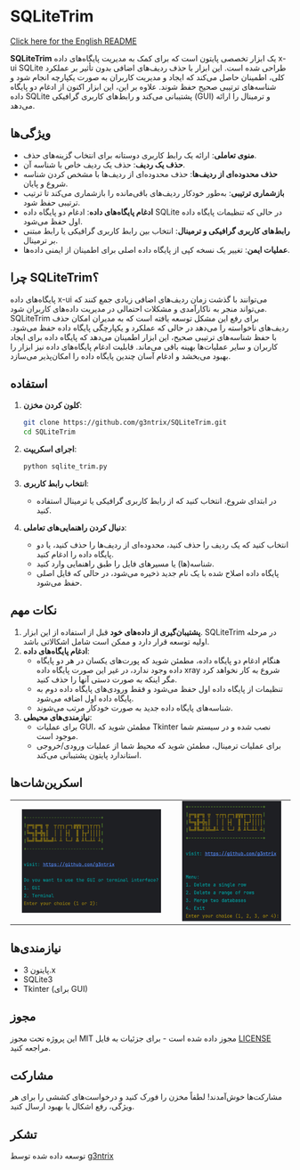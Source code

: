# SQLiteTrim

[Click here for the English README](README.md)

**SQLiteTrim** یک ابزار تخصصی پایتون است که برای کمک به مدیریت پایگاه‌های داده x-ui SQLite طراحی شده است. این ابزار با حذف ردیف‌های اضافی بدون تأثیر بر عملکرد کلی، اطمینان حاصل می‌کند که ایجاد و مدیریت کاربران به صورت یکپارچه انجام شود و شناسه‌های ترتیبی صحیح حفظ شوند. علاوه بر این، این ابزار اکنون از ادغام دو پایگاه داده SQLite پشتیبانی می‌کند و رابط‌های کاربری گرافیکی (GUI) و ترمینال را ارائه می‌دهد.

## ویژگی‌ها

- **منوی تعاملی**: ارائه یک رابط کاربری دوستانه برای انتخاب گزینه‌های حذف.
- **حذف یک ردیف**: حذف یک ردیف خاص با شناسه آن.
- **حذف محدوده‌ای از ردیف‌ها**: حذف محدوده‌ای از ردیف‌ها با مشخص کردن شناسه شروع و پایان.
- **بازشماری ترتیبی**: به‌طور خودکار ردیف‌های باقی‌مانده را بازشماری می‌کند تا ترتیب ترتیبی حفظ شود.
- **ادغام پایگاه‌های داده**: ادغام دو پایگاه داده SQLite در حالی که تنظیمات پایگاه داده اول حفظ می‌شود.
- **رابط‌های کاربری گرافیکی و ترمینال**: انتخاب بین رابط کاربری گرافیکی یا رابط مبتنی بر ترمینال.
- **عملیات ایمن**: تغییر یک نسخه کپی از پایگاه داده اصلی برای اطمینان از ایمنی داده‌ها.

## چرا SQLiteTrim؟

پایگاه‌های داده x-ui می‌توانند با گذشت زمان ردیف‌های اضافی زیادی جمع کنند که می‌تواند منجر به ناکارآمدی و مشکلات احتمالی در مدیریت داده‌های کاربران شود. SQLiteTrim برای رفع این مشکل توسعه یافته است که به مدیران امکان حذف ردیف‌های ناخواسته را می‌دهد در حالی که عملکرد و یکپارچگی پایگاه داده حفظ می‌شود. با حفظ شناسه‌های ترتیبی صحیح، این ابزار اطمینان می‌دهد که پایگاه داده برای ایجاد کاربران و سایر عملیات‌ها بهینه باقی می‌ماند. قابلیت ادغام پایگاه‌های داده نیز ابزار را بهبود می‌بخشد و ادغام آسان چندین پایگاه داده را امکان‌پذیر می‌سازد.

## استفاده

1. **کلون کردن مخزن**:
    ```sh
    git clone https://github.com/g3ntrix/SQLiteTrim.git
    cd SQLiteTrim
    ```

2. **اجرای اسکریپت**:
    ```sh
    python sqlite_trim.py
    ```

3. **انتخاب رابط کاربری**:
    - در ابتدای شروع، انتخاب کنید که از رابط کاربری گرافیکی یا ترمینال استفاده کنید.

4. **دنبال کردن راهنمایی‌های تعاملی**:
    - انتخاب کنید که یک ردیف را حذف کنید، محدوده‌ای از ردیف‌ها را حذف کنید، یا دو پایگاه داده را ادغام کنید.
    - شناسه(ها) یا مسیرهای فایل را طبق راهنمایی وارد کنید.
    - پایگاه داده اصلاح شده با یک نام جدید ذخیره می‌شود، در حالی که فایل اصلی حفظ می‌شود.

## نکات مهم

1. **پشتیبان‌گیری از داده‌های خود** قبل از استفاده از این ابزار. SQLiteTrim در مرحله اولیه توسعه قرار دارد و ممکن است شامل اشکالاتی باشد.
2. **ادغام پایگاه‌های داده**:
    - هنگام ادغام دو پایگاه داده، مطمئن شوید که پورت‌های یکسان در هر دو پایگاه داده وجود ندارد، در غیر این صورت پایگاه داده xray شروع به کار نخواهد کرد مگر اینکه به صورت دستی آنها را حذف کنید.
    - تنظیمات از پایگاه داده اول حفظ می‌شود و فقط ورودی‌های پایگاه داده دوم به پایگاه داده اول اضافه می‌شود.
    - شناسه‌های پایگاه داده جدید به صورت خودکار مرتب می‌شوند.
3. **نیازمندی‌های محیطی**:
    - برای عملیات GUI، مطمئن شوید که Tkinter نصب شده و در سیستم شما موجود است.
    - برای عملیات ترمینال، مطمئن شوید که محیط شما از عملیات ورودی/خروجی استاندارد پایتون پشتیبانی می‌کند.

## اسکرین‌شات‌ها

<table>
  <tr>
    <td style="text-align: center;"><img src="SC/2.jpg" alt="Menu" width="90%"></td>
    <td style="text-align: center;"><img src="SC/1.jpg" alt="Process" width="90%"></td>
  </tr>
</table>

## نیازمندی‌ها

- پایتون 3.x
- SQLite3
- Tkinter (برای GUI)

## مجوز

این پروژه تحت مجوز MIT مجوز داده شده است - برای جزئیات به فایل [LICENSE](LICENSE) مراجعه کنید.

## مشارکت

مشارکت‌ها خوش‌آمدند! لطفاً مخزن را فورک کنید و درخواست‌های کششی را برای هر ویژگی، رفع اشکال یا بهبود ارسال کنید.

## تشکر

توسعه داده شده توسط [g3ntrix](https://github.com/g3ntrix)
